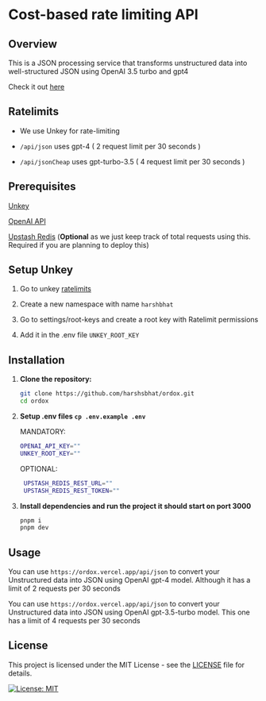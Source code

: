 # Cost-based rate limiting API

## Overview

This is a JSON processing service that transforms unstructured data into well-structured JSON using OpenAI 3.5 turbo and gpt4



Check it out [here](https://ordox.vercel.app/)

## Ratelimits

- We use Unkey for rate-limiting 
- `/api/json` uses gpt-4 ( 2 request limit per 30 seconds )

- `/api/jsonCheap` uses gpt-turbo-3.5 ( 4 request limit per 30 seconds )


## Prerequisites

[Unkey](https://app.unkey.com/)

[OpenAI API](https://platform.openai.com/docs/overview)

[Upstash Redis](https://console.upstash.com/) (**Optional** as we just keep track of total requests using this. Required if you are planning to deploy this)


## Setup Unkey 

1. Go to unkey [ratelimits](https://app.unkey.com/ratelimits)

2. Create a new namespace with name `harshbhat`

3. Go to settings/root-keys and create a root key with Ratelimit permissions

4. Add it in the .env file `UNKEY_ROOT_KEY`

## Installation

1. **Clone the repository:**

   ```bash
   git clone https://github.com/harshsbhat/ordox.git
   cd ordox
   ```

2. **Setup .env files `cp .env.example .env`**

    MANDATORY:
    
     ```bash
     OPENAI_API_KEY=""
     UNKEY_ROOT_KEY=""
     ```
  
    OPTIONAL:
    
     ```bash
      UPSTASH_REDIS_REST_URL=""
      UPSTASH_REDIS_REST_TOKEN=""
     ```
3. **Install dependencies and run the project it should start on port 3000**
    
     ```bash
     pnpm i
     pnpm dev
     ```
   
## Usage

You can use `https://ordox.vercel.app/api/json` to convert your Unstructured data into JSON using OpenAI gpt-4 model. Although it has a limit of 2 requests per 30 seconds

You can use `https://ordox.vercel.app/api/json` to convert your Unstructured data into JSON using OpenAI gpt-3.5-turbo model. This one has a limit of 4 requests per 30 seconds


## License

This project is licensed under the MIT License - see the [LICENSE](./LICENSE) file for details.

[![License: MIT](https://img.shields.io/badge/License-MIT-yellow.svg)](https://opensource.org/licenses/MIT)



